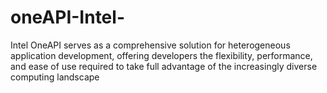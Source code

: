 # oneAPI-Intel-
Intel OneAPI serves as a comprehensive solution for heterogeneous application development, offering developers the flexibility, performance, and ease of use required to take full advantage of the increasingly diverse computing landscape
